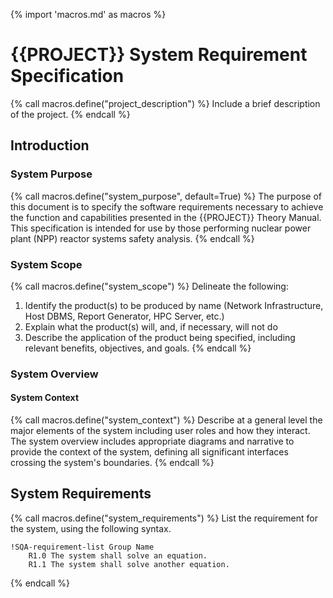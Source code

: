{% import 'macros.md' as macros %}

# {{PROJECT}} System Requirement Specification
{% call macros.define("project_description") %}
Include a brief description of the project.
{% endcall %}

## Introduction
### System Purpose
{% call macros.define("system_purpose", default=True) %}
The purpose of this document is to specify the software requirements necessary to achieve the function and capabilities presented in the {{PROJECT}} Theory Manual. This specification is intended for use by those performing nuclear power plant (NPP) reactor systems safety analysis.
{% endcall %}

### System Scope
{% call macros.define("system_scope") %}
Delineate the following:

1. Identify the product(s) to be produced by name (Network Infrastructure, Host DBMS, Report Generator, HPC Server, etc.)
1. Explain what the product(s) will, and, if necessary, will not do
1. Describe the application of the product being specified, including relevant benefits, objectives, and goals.
{% endcall %}

### System Overview
#### System Context
{% call macros.define("system_context") %}
Describe at a general level the major elements of the system including user roles and how they interact. The system overview includes appropriate diagrams and narrative to provide the context of the system, defining all significant interfaces crossing the system's boundaries.
{% endcall %}

## System Requirements
{% call macros.define("system_requirements") %}
List the requirement for the system, using the following syntax.
```
!SQA-requirement-list Group Name
    R1.0 The system shall solve an equation.
    R1.1 The system shall solve another equation.
```
{% endcall %}
